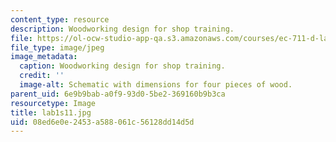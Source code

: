 ```yaml
---
content_type: resource
description: Woodworking design for shop training.
file: https://ol-ocw-studio-app-qa.s3.amazonaws.com/courses/ec-711-d-lab-energy-spring-2011/08ed6e0e2453a588061c56128dd14d5d_lab1s11.jpg
file_type: image/jpeg
image_metadata:
  caption: Woodworking design for shop training.
  credit: ''
  image-alt: Schematic with dimensions for four pieces of wood.
parent_uid: 6e9b9bab-a0f9-93d0-5be2-369160b9b3ca
resourcetype: Image
title: lab1s11.jpg
uid: 08ed6e0e-2453-a588-061c-56128dd14d5d
---
```


